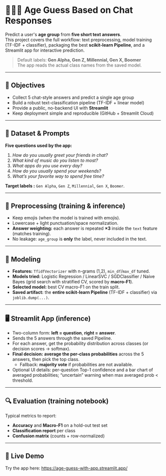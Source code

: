 # 🧒👩‍💼 Age Guess Based on Chat Responses

Predict a user's **age group** from **five short text answers**.  
This project covers the full workflow: text preprocessing, model training (TF-IDF + classifier), packaging the best **scikit-learn Pipeline**, and a Streamlit app for interactive prediction.

> Default labels: **Gen Alpha, Gen Z, Millennial, Gen X, Boomer**  
> The app reads the actual class names from the saved model.

---

## 🎯 Objectives

- Collect 5 chat-style answers and predict a single age group  
- Build a robust text-classification pipeline (TF-IDF + linear model)  
- Provide a public, no-backend UI with **Streamlit**  
- Keep deployment simple and reproducible (GitHub + Streamlit Cloud)

---

## 🧾 Dataset & Prompts

**Five questions used by the app:**

1) *How do you usually greet your friends in chat?*  
2) *What kind of music do you listen to most?*  
3) *What apps do you use every day?*  
4) *How do you usually spend your weekends?*  
5) *What’s your favorite way to spend free time?*

**Target labels :** `Gen Alpha`, `Gen Z`, `Millennial`, `Gen X`, `Boomer`.

---

## 🧹 Preprocessing (training & inference)

- Keep emojis (when the model is trained with emojis).  
- Lowercase + light punctuation/space normalization.  
- **Answer weighting:** each answer is repeated **×3** inside the `text` feature (matches training).  
- No leakage: `age_group` is **only** the label, never included in the text.

---

## 🧠 Modeling

- **Features:** `TfidfVectorizer` with n-grams (1,2), `min_df`/`max_df` tuned.  
- **Models tried:** Logistic Regression / LinearSVC / SGDClassifier / Naive Bayes (grid search with stratified CV, scored by **macro-F1**).  
- **Selected model:** best CV macro-F1 on the train split.  
- **Saved artifact:** the **entire scikit-learn Pipeline** (TF-IDF + classifier) via `joblib.dump(...)`.

---

## 🖥 Streamlit App (inference)

- Two-column form: **left = question**, **right = answer**.  
- Sends the 5 answers through the saved Pipeline.  
- For each answer, get the probability distribution across classes (or decision scores → softmax).  
- **Final decision:** **average the per-class probabilities** across the 5 answers, then pick the top class.  
  - Fallback: **majority vote** if probabilities are not available.  
- Optional UI details: per-question Top-1 confidence and a bar chart of averaged probabilities; “uncertain” warning when max averaged prob < threshold.

---

## 🔍 Evaluation (training notebook)

Typical metrics to report:

* **Accuracy** and **Macro-F1** on a hold-out test set
* **Classification report** per class
* **Confusion matrix** (counts + row-normalized)

---

## 🚀 Live Demo

Try the app here: https://age-guess-with-app.streamlit.app/
